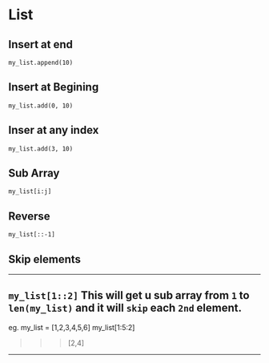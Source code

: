 # List

## Insert at end

``my_list.append(10)``

## Insert at Begining

``my_list.add(0, 10)``

## Inser at any index

``my_list.add(3, 10)``

## Sub Array

``my_list[i:j]``

## Reverse

``my_list[::-1]``

## Skip elements
---
``my_list[1::2]``
This will get u sub array from ``1`` to ``len(my_list)`` and it will ``skip`` each ``2nd`` element.
---
eg. 
my_list = [1,2,3,4,5,6]
my_list[1:5:2]
>>> [2,4]
---

